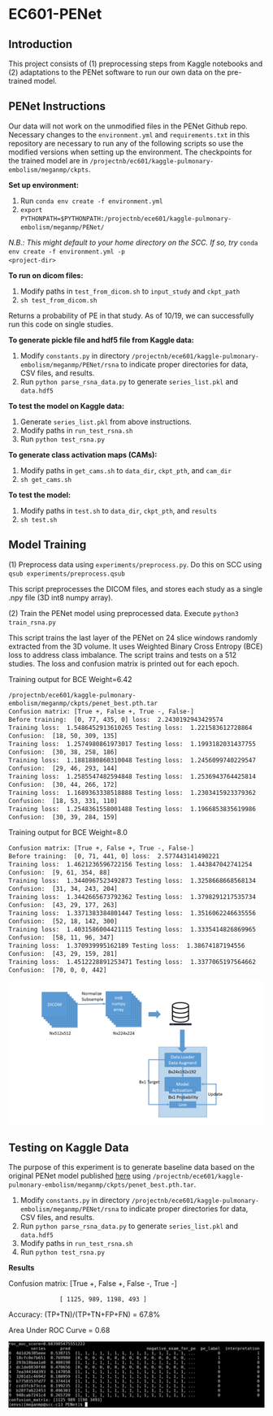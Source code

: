 # EC601-PENet

## Introduction
This project consists of (1) preprocessing steps from Kaggle notebooks and (2) adaptations to the PENet software to run our own data on the pre-trained model.

## PENet Instructions
Our data will not work on the unmodified files in the PENet Github repo. Necessary changes to the <code>environment.yml</code> and <code>requirements.txt</code> in this repository are necessary to run any of the following scripts so use the modified versions when setting up the environment. The checkpoints for the trained model are in <code>/projectnb/ec601/kaggle-pulmonary-embolism/meganmp/ckpts</code>.

**Set up environment:**
1. Run <code>conda env create -f environment.yml</code>
2. <code>export PYTHONPATH=$PYTHONPATH:/projectnb/ece601/kaggle-pulmonary-embolism/meganmp/PENet/</code>

*N.B.: This might default to your home directory on the SCC. If so, try* <code>conda env create -f environment.yml -p \<project-dir\></code>



**To run on dicom files:**

1. Modify paths in <code>test_from_dicom.sh</code> to <code>input_study</code> and <code>ckpt_path</code>
2. <code>sh test_from_dicom.sh</code> 

Returns a probability of PE in that study. As of 10/19, we can successfully run this code on single studies.

**To generate pickle file and hdf5 file from Kaggle data:**

1. Modify <code>constants.py</code> in directory <code>/projectnb/ece601/kaggle-pulmonary-embolism/meganmp/PENet/rsna</code> to indicate proper directories for data, CSV files, and results.
2. Run <code>python parse_rsna_data.py</code> to generate <code>series_list.pkl</code> and <code>data.hdf5</code>

**To test the model on Kaggle data:**

1. Generate <code>series_list.pkl</code> from above instructions.
2. Modify paths in <code>run_test_rsna.sh</code>
3. Run <code>python test_rsna.py</code>

**To generate class activation maps (CAMs):**

1. Modify paths in <code>get_cams.sh</code> to <code>data_dir</code>, <code>ckpt_pth</code>, and <code>cam_dir</code>
2. <code>sh get_cams.sh</code>

**To test the model:**

1. Modify paths in <code>test.sh</code> to <code>data_dir</code>, <code>ckpt_pth</code>, and <code>results</code>
2. <code>sh test.sh</code>





## Model Training

(1) Preprocess data using <code>experiments/preprocess.py</code>. Do this on SCC using <code>qsub experiments/preprocess.qsub</code>

This script preprocesses the DICOM files, and stores each study as a single .npy file (3D int8 numpy array).

(2) Train the PENet model using preprocessed data. Execute <code>python3 train_rsna.py</code>

This script trains the last layer of the PENet on 24 slice windows randomly extracted from the 3D volume.
It uses Weighted Binary Cross Entropy (BCE) loss to address class imbalance.
The script trains and tests on a 512 studies. The loss and confusion matrix is printed out for each epoch.

Training output for BCE Weight=6.42
```
/projectnb/ece601/kaggle-pulmonary-embolism/meganmp/ckpts/penet_best.pth.tar
Confusion matrix: [True +, False +, True -, False-]
Before training:  [0, 77, 435, 0] loss:  2.2430192943429574
Training loss:  1.5486452913610265 Testing loss:  1.221583612728864 Confusion:  [18, 50, 309, 135]
Training loss:  1.2574980861973017 Testing loss:  1.1993182031437755 Confusion:  [30, 38, 258, 186]
Training loss:  1.1881880860310048 Testing loss:  1.2456099740229547 Confusion:  [29, 46, 293, 144]
Training loss:  1.2585547482594848 Testing loss:  1.2536943764425814 Confusion:  [30, 44, 266, 172]
Training loss:  1.1689363338518888 Testing loss:  1.2303415923379362 Confusion:  [18, 53, 331, 110]
Training loss:  1.2548361558001488 Testing loss:  1.1966853835619986 Confusion:  [30, 39, 284, 159]
```

Training output for BCE Weight=8.0
```
Confusion matrix: [True +, False +, True -, False-]
Before training:  [0, 71, 441, 0] loss:  2.577443141490221
Training loss:  1.4621236596722156 Testing loss:  1.443847042741254 Confusion:  [9, 61, 354, 88]
Training loss:  1.3440967523492873 Testing loss:  1.3258668668568134 Confusion:  [31, 34, 243, 204]
Training loss:  1.3442665673792362 Testing loss:  1.3798291217535734 Confusion:  [43, 29, 177, 263]
Training loss:  1.3371383384801447 Testing loss:  1.3516062246635556 Confusion:  [52, 18, 142, 300]
Training loss:  1.4031586004421115 Testing loss:  1.3335414826869965 Confusion:  [58, 11, 96, 347]
Training loss:  1.370939995162189 Testing loss:  1.38674187194556 Confusion:  [43, 29, 159, 281]
Training loss:  1.4512228891253471 Testing loss:  1.3377065197564662 Confusion:  [70, 0, 0, 442]
```

![alt text](https://github.com/Neurobiologist/EC601-Pulmonary-Embolism/blob/master/PENet/Train_Graphic.png)



## Testing on Kaggle Data

The purpose of this experiment is to generate baseline data based on the original PENet model published [here](https://www.nature.com/articles/s41746-020-0266-y) using
<code>/projectnb/ece601/kaggle-pulmonary-embolism/meganmp/ckpts/penet_best.pth.tar</code>.

1. Modify <code>constants.py</code> in directory <code>/projectnb/ece601/kaggle-pulmonary-embolism/meganmp/PENet/rsna</code> to indicate proper directories for data, CSV files, and results.
2. Run <code>python parse_rsna_data.py</code> to generate <code>series_list.pkl</code> and <code>data.hdf5</code>
3. Modify paths in <code>run_test_rsna.sh</code>
4. Run <code>python test_rsna.py</code>

**Results**

Confusion matrix: [True +, False +, False -, True -]

                  [ 1125, 989, 1198, 493 ]

Accuracy: (TP+TN)/(TP+TN+FP+FN) = 67.8%

Area Under ROC Curve = 0.68


![results](https://github.com/Neurobiologist/EC601-Pulmonary-Embolism/blob/master/PENet/img/results_all_training.JPG)
